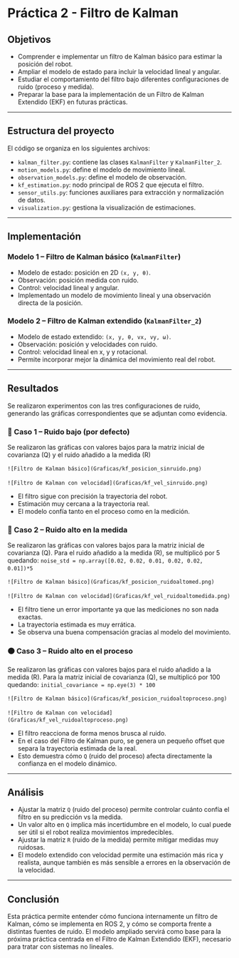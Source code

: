 
# Práctica 2 - Filtro de Kalman

## Objetivos

- Comprender e implementar un filtro de Kalman básico para estimar la posición del robot.
- Ampliar el modelo de estado para incluir la velocidad lineal y angular.
- Estudiar el comportamiento del filtro bajo diferentes configuraciones de ruido (proceso y medida).
- Preparar la base para la implementación de un Filtro de Kalman Extendido (EKF) en futuras prácticas.

---

## Estructura del proyecto

El código se organiza en los siguientes archivos:

- `kalman_filter.py`: contiene las clases `KalmanFilter` y `KalmanFilter_2`.
- `motion_models.py`: define el modelo de movimiento lineal.
- `observation_models.py`: define el modelo de observación.
- `kf_estimation.py`: nodo principal de ROS 2 que ejecuta el filtro.
- `sensor_utils.py`: funciones auxiliares para extracción y normalización de datos.
- `visualization.py`: gestiona la visualización de estimaciones.

---

## Implementación

### Modelo 1 – Filtro de Kalman básico (`KalmanFilter`)

- Modelo de estado: posición en 2D `(x, y, θ)`.
- Observación: posición medida con ruido.
- Control: velocidad lineal y angular.
- Implementado un modelo de movimiento lineal y una observación directa de la posición.

### Modelo 2 – Filtro de Kalman extendido (`KalmanFilter_2`)

- Modelo de estado extendido: `(x, y, θ, vx, vy, ω)`.
- Observación: posición y velocidades con ruido.
- Control: velocidad lineal en x, y y rotacional.
- Permite incorporar mejor la dinámica del movimiento real del robot.

---

## Resultados

Se realizaron experimentos con las tres configuraciones de ruido, generando las gráficas correspondientes que se adjuntan como evidencia.

### 🔵 Caso 1 – Ruido bajo (por defecto)
Se realizaron las gráficas con valores bajos para la matriz inicial de covarianza (Q) y el ruido añadido a la medida (R)

    ![Filtro de Kalman básico](Graficas/kf_posicion_sinruido.png)

    ![Filtro de Kalman con velocidad](Graficas/kf_vel_sinruido.png)


- El filtro sigue con precisión la trayectoria del robot.
- Estimación muy cercana a la trayectoria real.
- El modelo confía tanto en el proceso como en la medición.

### 🔴 Caso 2 – Ruido alto en la medida
Se realizaron las gráficas con valores bajos para la matriz inicial de covarianza (Q). Para el ruido añadido a la medida (R), se multiplicó por 5 quedando: 
`noise_std = np.array([0.02, 0.02, 0.01, 0.02, 0.02, 0.01])*5`

    ![Filtro de Kalman básico](Graficas/kf_posicion_ruidoaltomed.png)

    ![Filtro de Kalman con velocidad](Graficas/kf_vel_ruidoaltomedida.png)

- El filtro tiene un error importante ya que las mediciones no son nada exactas.
- La trayectoria estimada es muy errática.
- Se observa una buena compensación gracias al modelo del movimiento.

### 🟠 Caso 3 – Ruido alto en el proceso
Se realizaron las gráficas con valores bajos para el ruido añadido a la medida (R). Para  la matriz inicial de covarianza (Q), se multiplicó por 100 quedando: 
` initial_covariance = np.eye(3) * 100 `

    ![Filtro de Kalman básico](Graficas/kf_posicion_ruidoaltoproceso.png)

    ![Filtro de Kalman con velocidad](Graficas/kf_vel_ruidoaltoproceso.png)

- El filtro reacciona de forma menos brusca al ruido.
- En el caso del Filtro de Kalman puro, se genera un pequeño offset que separa la trayectoria estimada de la real.
- Esto demuestra cómo `Q` (ruido del proceso) afecta directamente la confianza en el modelo dinámico.

---

## Análisis

- Ajustar la matriz `Q` (ruido del proceso) permite controlar cuánto confía el filtro en su predicción vs la medida.
- Un valor alto en `Q` implica más incertidumbre en el modelo, lo cual puede ser útil si el robot realiza movimientos impredecibles.
- Ajustar la matriz `R` (ruido de la medida) permite mitigar medidas muy ruidosas.
- El modelo extendido con velocidad permite una estimación más rica y realista, aunque también es más sensible a errores en la observación de la velocidad.

---

## Conclusión

Esta práctica permite entender cómo funciona internamente un filtro de Kalman, cómo se implementa en ROS 2, y cómo se comporta frente a distintas fuentes de ruido. El modelo ampliado servirá como base para la próxima práctica centrada en el Filtro de Kalman Extendido (EKF), necesario para tratar con sistemas no lineales.
